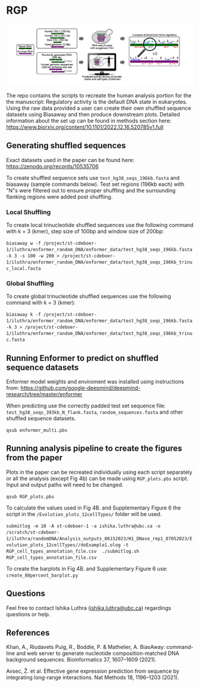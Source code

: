 # RGP

![](Figure1.png)

The repo contains the scripts to recreate the human analysis portion for the the manuscript: Regulatory activity is the default DNA state in eukaryotes. Using the raw data provided a user can create their own shuffled sequence datasets using Biasaway and then produce downstream plots. Detailed information about the set up can be found in methods section here: https://www.biorxiv.org/content/10.1101/2022.12.16.520785v1.full

## Generating shuffled sequences 
Exact datasets used in the paper can be found here: https://zenodo.org/records/10535706

To create shuffled sequence sets use `test_hg38_seqs_196kb.fasta` and biasaway (sample commands below). Test set regions (196kb each) with "N"s were filtered out to ensure proper shuffling and the surrounding flanking regions were added post shuffling. 

### Local Shuffling
To create local trinucleotide shuffled sequences use the following command with k = 3 (kmer), step size of 100bp and window size of 200bp:

`biasaway w -f /project/st-cdeboer-1/iluthra/enformer_random_DNA/enformer_data/test_hg38_seqs_196kb.fasta -k 3 -s 100 -w 200 > /project/st-cdeboer-1/iluthra/enformer_random_DNA/enformer_data/test_hg38_seqs_196kb_trinuc_local.fasta`

### Global Shuffling
To create global trinucleotide shuffled sequences use the following command with k = 3 (kmer):

`biasaway k -f /project/st-cdeboer-1/iluthra/enformer_random_DNA/enformer_data/test_hg38_seqs_196kb.fasta -k 3 > /project/st-cdeboer-1/iluthra/enformer_random_DNA/enformer_data/test_hg38_seqs_196kb_trinuc.fasta`

## Running Enformer to predict on shuffled sequence datasets

Enformer model weights and enviroment was installed using instructions from: https://github.com/google-deepmind/deepmind-research/tree/master/enformer

When predicting use the correctly padded test set sequence file: `test_hg38_seqs_393kb_N_flank.fasta`, `random_sequences.fasta` and other shuffled sequence datasets.

`qsub enformer_multi.pbs`

## Running analysis pipeline to create the figures from the paper

Plots in the paper can be recreated individually using each script separately or all the analysis (except Fig 4b) can be made using `RGP_plots.pbs` script. Input and output paths will need to be changed.

`qsub RGP_plots.pbs` 

To calculate the values used in Fig 4B. and Supplementary Figure 6 the script in the `/Evolution_plots_12cellTypes/` folder will be used.

`submitlog -m 10 -A st-cdeboer-1 -a ishika.luthra@ubc.ca -o /scratch/st-cdeboer-1/iluthra/randomDNA/Analysis_outputs_06152023/H1_DNase_rep1_07052023/Evolution_plots_12cellTypes//doExample1.olog -t RGP_cell_types_annotation_file.csv  ./submitlog.sh RGP_cell_types_annotation_file.csv`

To create the barplots in Fig 4B. and Supplementary Figure 6 use: `create_80percent_barplot.py`

## Questions

Feel free to contact Ishika Luthra (ishika.luthra@ubc.ca) regardings questions or help.

## References
Khan, A., Riudavets Puig, R., Boddie, P. & Mathelier, A. BiasAway: command-line and web server to generate nucleotide composition-matched DNA background sequences. Bioinformatics 37, 1607–1609 (2021).

Avsec, Ž. et al. Effective gene expression prediction from sequence by integrating long-range interactions. Nat Methods 18, 1196–1203 (2021).
